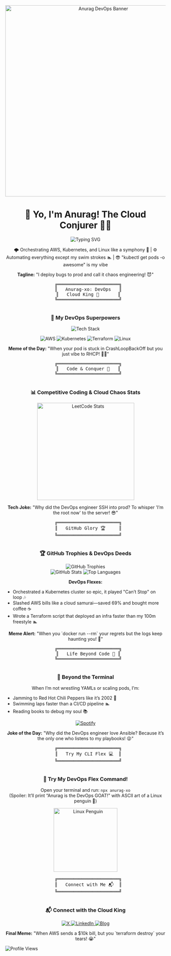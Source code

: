 <div align="center">
  <!-- Custom DevOps Banner -->
  <img src="https://raw.githubusercontent.com/Anurag-xo/Anurag-xo/main/assets/devops-banner.gif" alt="Anurag DevOps Banner" width="600" />
  <h1>👋 Yo, I'm Anurag! The Cloud Conjurer 🧙‍♂️</h1>
  
  <picture>
    <source media="(prefers-color-scheme: dark)" srcset="https://readme-typing-svg.demolab.com?font=JetBrains+Mono&weight=900&size=28&pause=800&color=00FF88&center=true&vCenter=true&random=false&width=550&lines=DevOps+Maestro;Scaling+Clouds+to+Infinity;Pipelines+Smoother+Than+RHCP;YAML+is+My+Love+Poem">
    <img src="https://readme-typing-svg.demolab.com?font=JetBrains+Mono&weight=900&size=28&pause=800&color=00FF88&center=true&vCenter=true&random=false&width=550&lines=DevOps+Maestro;Scaling+Clouds+to+Infinity;Pipelines+Smoother+Than+RHCP;YAML+is+My+Love+Poem" alt="Typing SVG" />
  </picture>
  
  <p>🌩️ Orchestrating AWS, Kubernetes, and Linux like a symphony 🎻 | ⚙️ Automating everything except my swim strokes 🏊 | 😎 "kubectl get pods -o awesome" is my vibe</p>
  <p><b>Tagline:</b> "I deploy bugs to prod and call it chaos engineering! 😈"</p>
</div>

<!-- ASCII Divider -->
<div align="center">
  <pre>
  ╔═══════════════════════╗
  ║   Anurag-xo: DevOps   ║
  ║   Cloud King 🐳       ║
  ╚═══════════════════════╝
  </pre>
</div>

<h3 align="center">🚀 My DevOps Superpowers</h3>
<div align="center">
  <img src="https://skillicons.dev/icons?i=aws,docker,kubernetes,terraform,jenkins,git,python,java,nodejs,bash,linux,ansible,grafana,prometheus,azure" alt="Tech Stack" />
  <br />
  <!-- Skill Progress Bars -->
  <p>
    <img src="https://img.shields.io/badge/AWS-80%25-%23FF9900?style=flat-square&logo=amazonaws" alt="AWS" />
    <img src="https://img.shields.io/badge/Kubernetes-70%25-%23326CE5?style=flat-square&logo=kubernetes" alt="Kubernetes" />
    <img src="https://img.shields.io/badge/Terraform-90%25-%23623CE4?style=flat-square&logo=terraform" alt="Terraform" />
    <img src="https://img.shields.io/badge/Linux-85%25-%23FCC624?style=flat-square&logo=linux" alt="Linux" />
  </p>
</div>
<p align="center">
  <b>Meme of the Day:</b> "When your pod is stuck in CrashLoopBackOff but you just vibe to RHCP! 🎸😅"
</p>

<!-- ASCII Divider -->
<div align="center">
  <pre>
  ╔═══════════════════════╗
  ║   Code & Conquer 💾   ║
  ╚═══════════════════════╝
  </pre>
</div>

<h3 align="center">📊 Competitive Coding & Cloud Chaos Stats</h3>
<p align="center">
  <a href="https://leetcode.com/u/Anurag8081/" target="_blank" rel="noopener noreferrer">
    <img height="305em" src="https://leetcard.jacoblin.cool/Anurag8081?theme=dracula&font=JetBrains%20Mono&ext=contest&border=0&radius=13" alt="LeetCode Stats" />
  </a>
</p>
<p align="center">
  <b>Tech Joke:</b> "Why did the DevOps engineer SSH into prod? To whisper 'I’m the root now' to the server! 😎"
</p>

<!-- ASCII Divider -->
<div align="center">
  <pre>
  ╔═══════════════════════╗
  ║   GitHub Glory 🏆     ║
  ╚═══════════════════════╝
  </pre>
</div>

<h3 align="center">🏆 GitHub Trophies & DevOps Deeds</h3>
<div align="center">
  <!-- GitHub Trophies -->
  <img src="https://github-profile-trophy.vercel.app/?username=Anurag-xo&theme=dracula&no-frame=true&margin-w=10&column=4" alt="GitHub Trophies" />
  <br />
  <picture>
    <source media="(prefers-color-scheme: dark)" srcset="https://github-profile-summary-cards.vercel.app/api/cards/profile-details?username=Anurag-xo&theme=dracula" />
    <img src="https://github-profile-summary-cards.vercel.app/api/cards/profile-details?username=Anurag-xo&theme=dracula" alt="GitHub Stats" />
  </picture>
  <picture>
    <source media="(prefers-color-scheme: dark)" srcset="https://github-readme-stats.vercel.app/api/top-langs/?username=Anurag-xo&layout=compact&theme=dracula" />
    <img src="https://github-readme-stats.vercel.app/api/top-langs/?username=Anurag-xo&layout=compact&theme=dracula" alt="Top Languages" />
  </picture>
</div>
<p align="center">
  <b>DevOps Flexes:</b>
  <ul>
    <li>Orchestrated a Kubernetes cluster so epic, it played "Can’t Stop" on loop 🎶</li>
    <li>Slashed AWS bills like a cloud samurai—saved 69% and bought more coffee ☕</li>
    <li>Wrote a Terraform script that deployed an infra faster than my 100m freestyle 🏊</li>
  </ul>
</p>
<p align="center">
  <b>Meme Alert:</b> "When you `docker run --rm` your regrets but the logs keep haunting you! 👻"
</p>

<!-- ASCII Divider -->
<div align="center">
  <pre>
  ╔═══════════════════════╗
  ║   Life Beyond Code 🌊 ║
  ╚═══════════════════════╝
  </pre>
</div>

<h3 align="center">🎸 Beyond the Terminal</h3>
<p align="center">
  When I’m not wrestling YAMLs or scaling pods, I’m:
  <ul>
    <li>Jamming to Red Hot Chili Peppers like it’s 2002 🎸</li>
    <li>Swimming laps faster than a CI/CD pipeline 🏊</li>
    <li>Reading books to debug my soul 📚</li>
  </ul>
</p>
<p align="center">
  <a href="https://open.spotify.com/track/3ZOEytgrvLwQaqXreDs2Jx?si=5b7b5f7b1b2b4b2b" target="_blank" rel="noopener noreferrer">
    <picture>
      <source media="(prefers-color-scheme: dark)" srcset="https://spotify-recently-played-readme.vercel.app/api?track=3ZOEytgrvLwQaqXreDs2Jx&count=1&unique=true" />
      <img src="https://spotify-recently-played-readme.vercel.app/api?track=3ZOEytgrvLwQaqXreDs2Jx&count=1&unique=true" alt="Spotify" />
    </picture>
  </a>
</p>
<p align="center">
  <b>Joke of the Day:</b> "Why did the DevOps engineer love Ansible? Because it’s the only one who listens to my playbooks! 😜"
</p>

<!-- ASCII Divider -->
<div align="center">
  <pre>
  ╔═══════════════════════╗
  ║   Try My CLI Flex 💻  ║
  ╚═══════════════════════╝
  </pre>
</div>

<h3 align="center">🤖 Try My DevOps Flex Command!</h3>
<p align="center">
  Open your terminal and run:
  <code>npx anurag-xo</code>
  <br />
  (Spoiler: It’ll print “Anurag is the DevOps GOAT!” with ASCII art of a Linux penguin 🐧)
</p>
<p align="center">
  <a href="https://github.com/Anurag-xo/Anurag-xo" target="_blank" rel="noopener noreferrer">
    <img src="https://raw.githubusercontent.com/Anurag-xo/Anurag-xo/main/assets/linux-penguin.gif" alt="Linux Penguin" width="200" />
  </a>
</p>

<!-- ASCII Divider -->
<div align="center">
  <pre>
  ╔═══════════════════════╗
  ║   Connect with Me 📬  ║
  ╚═══════════════════════╝
  </pre>
</div>

<h3 align="center">📬 Connect with the Cloud King</h3>
<p align="center">
  <a href="https://x.com/anuragxo1221" target="_blank" rel="noopener noreferrer">
    <img src="https://skillicons.dev/icons?i=twitter" alt="X" />
  </a>
  <a href="https://www.linkedin.com/in/anurag-kumar-b1a790249/" target="_blank" rel="noopener noreferrer">
    <img src="https://skillicons.dev/icons?i=linkedin" alt="LinkedIn" />
  </a>
  <a href="http://notrlyanurag.duckdns.org" target="_blank" rel="noopener noreferrer">
    <img src="https://skillicons.dev/icons?i=wordpress" alt="Blog" />
  </a>
</p>
<p align="center">
  <b>Final Meme:</b> "When AWS sends a $10k bill, but you `terraform destroy` your tears! 😭"
</p>

<img src="https://profile-counter.glitch.me/Anurag-xo/count.svg" alt="Profile Views" />
